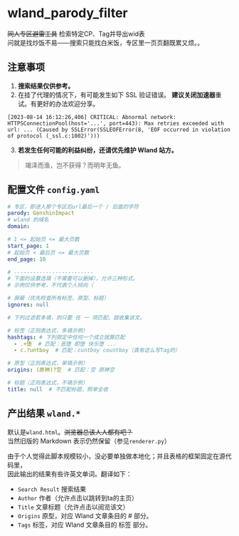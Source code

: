 # wland_parody_filter
~~同人专区避雷工具~~ 检索特定CP、Tag并导出wid表  
问就是找炒饭不易——搜索只能找白米饭，专区里一页页翻既累又烦。。

## 注意事项

1. **搜索结果仅供参考。**
2. 在挂了代理的情况下，有可能发生如下 SSL 验证错误。
  **建议关闭加速器**重试。有更好的办法欢迎分享。

```log
[2023-08-14 16:12:26,406] CRITICAL: Abnormal network: HTTPSConnectionPool(host='...', port=443): Max retries exceeded with url: ... (Caused by SSLError(SSLEOFError(8, 'EOF occurred in violation of protocol (_ssl.c:1002)')))
```

3. **若发生任何可能的利益纠纷，还请优先维护 Wland 站方。**

> 竭泽而渔，岂不获得？而明年无鱼。


## 配置文件 `config.yaml`
```yaml
# 专区，即进入那个专区后url最后一个 / 后面的字符
parody: GenshinImpact
# wland 的域名
domain: 

# 1 <= 起始页 <= 最大页数
start_page: 1
# 起始页 < 最后页 <= 最大页数
end_page: 10

# -------------------------
# 下面的设置选填（不需要可以删掉），允许三种形式。
# 示例仅供参考，不代表个人倾向（

# 屏蔽（优先检查所有标签、原型、标题）
ignores: null

# 下列过滤若多填，则只要 任 一 项匹配，就收集该文。

# 标签（正则表达式，多填示例）
hashtags: # 下列限定中任何一个成立就算匹配
  - .+堕  # 匹配：恶堕 即堕 快乐堕 ...
  - c.?untboy  # 匹配：cuntboy countboy（真有这么写Tag的）

# 原型（正则表达式，单填示例）
origins: (原神)?空  # 匹配：空 原神空

# 标题（正则表达式，不填示例）
title: null  # 不匹配标题，照单全收
```

## 产出结果 `wland.*`
默认是`wland.html`。~~浏览器总该人人都有吧？~~  
当然旧版的 Markdown 表示仍然保留（参见`renderer.py`）

由于个人觉得此脚本规模较小，没必要单独做本地化；并且表格的框架固定在源代码里，  
因此输出的结果有些许英文单词。翻译如下：

- `Search Result`  搜索结果
- `Author`  作者（允许点击以跳转到ta的主页）
- `Title`  文章标题（允许点击以阅览该文）
- `Origins`  原型，对应 Wland 文章条目的 # 部分。
- `Tags`  标签，对应 Wland 文章条目的 标签 部分。
